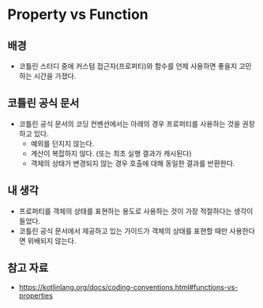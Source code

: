 # Property vs Function

## 배경

- 코틀린 스터디 중에 커스텀 접근자(프로퍼티)와 함수를 언제 사용하면 좋을지 고민하는 시간을 가졌다.

## 코틀린 공식 문서

- 코틀린 공식 문서의 코딩 컨벤션에서는 아래의 경우 프로퍼티를 사용하는 것을 권장하고 있다.
  - 예외를 던지지 않는다.
  - 계산이 복잡하지 않다. (또는 최초 실행 결과가 캐시된다)
  - 객체의 상태가 변경되지 않는 경우 호출에 대해 동일한 결과를 반환한다.

## 내 생각

- 프로퍼티를 객체의 상태를 표현하는 용도로 사용하는 것이 가장 적절하다는 생각이 들었다.
- 코틀린 공식 문서에서 제공하고 있는 가이드가 객체의 상태를 표현할 때만 사용한다면 위배되지 않는다.

## 참고 자료

- https://kotlinlang.org/docs/coding-conventions.html#functions-vs-properties